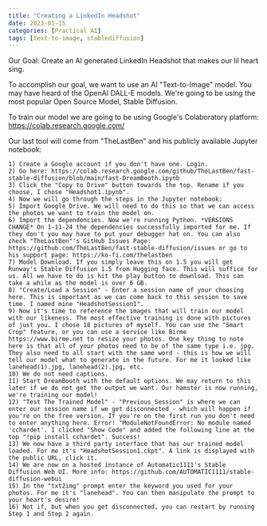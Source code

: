 ```yaml
---
title: "Creating a LinkedIn Headshot"
date: 2023-01-15 
categories: [Practical AI]
tags: [text-to-image, stablediffusion]
---
```


Our Goal: Create an AI generated LinkedIn Headshot that makes our lil heart sing.

To accomplish our goal, we want to use an AI "Text-to-Image" model. You may have heard of the OpenAI DALL-E models. We're going to be using the most popular Open Source Model, Stable Diffusion. 

To train our model we are going to be using Google's Colaboratory platform: https://colab.research.google.com/

Our last tool will come from "TheLastBen" and his publicly available Jupyter notebook:

	1) Create a Google account if you don't have one. Login.
	2) Go here: https://colab.research.google.com/github/TheLastBen/fast-stable-diffusion/blob/main/fast-DreamBooth.ipynb
	3) Click the "Copy to Drive" button towards the top. Rename if you choose, I chose "Headshot1.ipynb".
	4) Now we will go through the steps in the Jupyter notebook:
	5) Import Google Drive. We will need to do this so that we can access the photos we want to train the model on.
	6) Import the dependencies. Now we're running Python. *VERSIONS CHANGE* On 1-11-24 the dependencies successfully imported for me. If they don't you may have to put your debugger hat on. You can also check "TheLastBen"'s GitHub Issues Page: https://github.com/TheLastBen/fast-stable-diffusion/issues or go to his support page: https://ko-fi.com/thelastben
	7) Model Download. If you simply leave this on 1.5 you will get Runway's Stable Diffusion 1.5 from Hugging face. This will suffice for us. All we have to do is hit the play button to download. This can take a while as the model is over 6 GB.
	8) "Create/Load a Session" - Enter a session name of your choosing here. This is important as we can come back to this session to save time. I named mine "HeadshotSession1".
	9) Now it's time to reference the images that will train our model with our likeness. The most effective training is done with pictures of just you. I chose 18 pictures of myself. You can use the "Smart Crop" feature, or you can use a service like Birme https://www.birme.net to resize your photos. One key thing to note here is that all of your photos need to be of the same type i.e. jpg. They also need to all start with the same word - this is how we will tell our model what to generate in the future. For me it looked like lanehead(1).jpg, lanehead(2).jpg, etc.
	10) We do not need captions.
	11) Start DreamBooth with the default options. We may return to this later if we do not get the output we want. Our hamster is now running, we're training our model! 
	12) "Test The Trained Model" - "Previous_Session" is where we can enter our session name if we get disconnected - which will happen if you're on the free version. If you're on the first run you don't need to enter anything here. Error! "ModuleNotFoundError: No module named 'cchardet'. I clicked "Show Code" and added the following line at the top "!pip install cchardet". Success!
	13) We now have a third party interface that has our trained model loaded. For me it's "HeadshotSession1.ckpt". A link is displayed with the public URL, click it.
	14) We are now on a hosted instance of Automatic1111's Stable Diffusion Web UI. More info: https://github.com/AUTOMATIC1111/stable-diffusion-webui
	15) In the "txt2img" prompt enter the keyword you used for your photos. For me it's "lanehead". You can then manipulate the prompt to your heart's desire!
	16) Not if, but when you get disconnected, you can restart by running Step 1 and Step 2 again.
